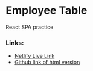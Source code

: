 # Employee Table
React SPA practice

### Links:
- [Netlify Live Link](https://quiet-marzipan-ebf5cb.netlify.app/)
- [Github link of html version](https://github.com/fxcircus/employee-table/blob/main/src/index.js)